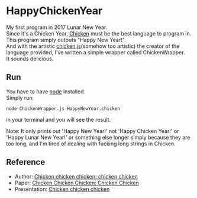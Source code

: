 # HappyChickenYear
My first program in 2017 Lunar New Year.  
Since it's a Chicken Year, [Chicken](https://esolangs.org/wiki/Chicken) must be the best language to program in.  
This program simply outputs "Happy New Year!".  
And with the artistic [chicken.js](http://torso.me/chicken.js)(somehow too artistic) the creator of the language provided, I've written a simple wrapper called ChickenWrapper.  
It sounds delicious.

## Run
You have to have [node](https://nodejs.org) installed.  
Simply run:
```
node ChickenWrapper.js HappyNewYear.chicken
```
in your terminal and you will see the result.

Note: It only prints out 'Happy New Year!' not 'Happy Chicken Year!' or 'Happy Lunar New Year!' or something else longer simply because they are too long, and I'm tired of dealing with fucking long strings in Chicken.

## Reference
* Author: [Chicken chicken chicken: chicken chicken](http://torso.me/chicken)
* Paper: [Chicken Chicken Chicken: Chicken Chicken](https://isotropic.org/papers/chicken.pdf)
* Presentation: [Chicken chicken chicken](https://www.youtube.com/watch?v=yL_-1d9OSdk)
